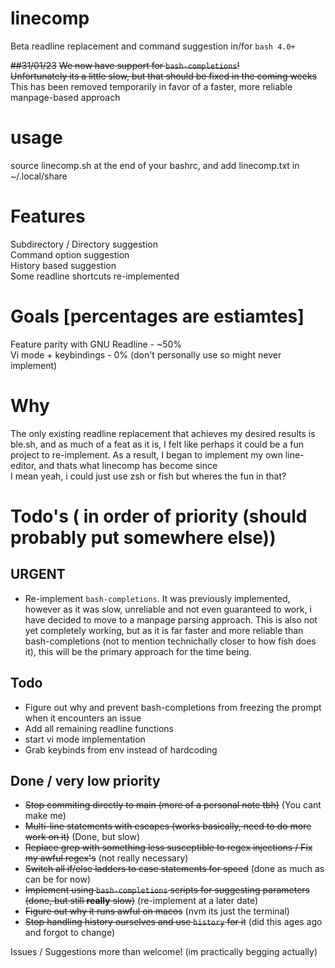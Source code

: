 # linecomp
Beta readline replacement and command suggestion in/for ``bash 4.0+``  

~~##31/01/23~~
~~We now have support for `bash-completions`!~~  
~~Unfortunately its a little slow, but that should be fixed in the coming weeks~~  
This has been removed temporarily in favor of a faster, more reliable manpage-based approach  

# usage
source linecomp.sh at the end of your bashrc, and add linecomp.txt in ~/.local/share  

# Features
Subdirectory / Directory suggestion  
Command option suggestion  
History based suggestion  
Some readline shortcuts re-implemented  

# Goals [percentages are estiamtes]
Feature parity with GNU Readline - ~50%  
Vi mode + keybindings - 0%  (don't personally use so might never implement)  

# Why
The only existing readline replacement that achieves my desired results is ble.sh, and as much of a feat as it is, I felt like perhaps it could be a fun project to re-implement. As a result, I began to implement my own line-editor, and thats what linecomp has become since  
I mean yeah, i could just use zsh or fish but wheres the fun in that?  

# Todo's ( in order of priority (should probably put somewhere else))
## URGENT
 - Re-implement ``bash-completions``. It was previously implemented, however as it was slow, unreliable and not even guaranteed to work, i have decided to move to a manpage parsing approach. This is also not yet completely working, but as it is far faster and more reliable than bash-completions (not to mention technichally closer to how fish does it), this will be the primary approach for the time being.  

## Todo
 - Figure out why and prevent bash-completions from freezing the prompt when it encounters an issue
 - Add all remaining readline functions
 - start vi mode implementation
 - Grab keybinds from env instead of hardcoding

## Done / very low priority
 - ~~Stop commiting directly to main (more of a personal note tbh)~~ (You cant make me)
 - ~~Multi-line statements with escapes (works basically, need to do more work on it)~~ (Done, but slow)
 - ~~Replace grep with something less susceptible to regex injections / Fix my awful regex's~~ (not really necessary)
 - ~~Switch all if/else ladders to case statements for speed~~ (done as much as can be for now)
 - ~~Implement using ``bash-completions`` scripts for suggesting parameters~~ ~~(done, but still __really__ slow)~~ (re-implement at a later date)
 - ~~Figure out why it runs awful on macos~~ (nvm its just the terminal)
 - ~~Stop handling history ourselves and use ``history`` for it~~ (did this ages ago and forgot to change)


Issues / Suggestions more than welcome! (im practically begging actually)

